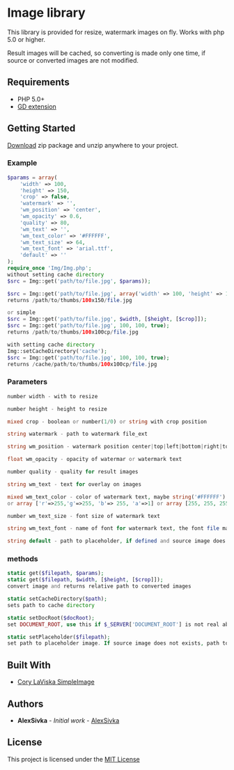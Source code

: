 # Image library

This library is provided for resize, watermark images on fly.
Works with php 5.0 or higher.

Result images will be cached, so converting is made only one time,
if source or converted images are not modified.

## Requirements

- PHP 5.0+
- [GD extension](http://php.net/manual/en/book.image.php)

## Getting Started

[Download](https://github.com/alexSivka/Img-5/releases) zip package and unzip anywhere to your project.

### Example

```php
$params = array(
    'width' => 100,
    'height' => 150,
    'crop' => false,
    'watermark' => '',
    'wm_position' => 'center',
    'wm_opacity' => 0.6,
    'quality' => 80,
    'wm_text' => '',
    'wm_text_color' => '#FFFFFF',
    'wm_text_size' => 64,
    'wm_text_font' => 'arial.ttf',
    'default' => ''
);
require_once 'Img/Img.php';
without setting cache directory
$src = Img::get('path/to/file.jpg', $params));

$src = Img::get('path/to/file.jpg', array('width' => 100, 'height' => 150)));
returns /path/to/thumbs/100x150/file.jpg

or simple
$src = Img::get('path/to/file.jpg', $width, [$height, [$crop]]);
$src = Img::get('path/to/file.jpg', 100, 100, true);
returns /path/to/thumbs/100x100cp/file.jpg

with setting cache directory
Img::setCacheDirectory('cache');
$src = Img::get('path/to/file.jpg', 100, 100, true);
returns /cache/path/to/thumbs/100x100cp/file.jpg
```

### Parameters

```php
number width - with to resize

number height - height to resize

mixed crop - boolean or number(1/0) or string with crop position        center|top|left|bottom|right|top left|top right|bottom left|bottom right

string watermark - path to watermark file_ext

string wm_position - watermark position center|top|left|bottom|right|top|left|top right|bottom left|bottom right

float wm_opacity - opacity of watermar or watermark text

number quality - quality for result images

string wm_text - text for overlay on images

mixed wm_text_color - color of watermark text, maybe string('#FFFFFF') 
or array ['r'=>255,'g'=>255, 'b'=> 255, 'a'=>1] or array [255, 255, 255, 1]

number wm_text_size - font size of watermark text

string wm_text_font - name of font for watermark text, the font file mast be in same directory with Img.php

string default - path to placeholder, if defined and source image does not exists, this file will be converted

```

### methods

```php
static get($filepath, $params);
static get($filepath, $width, [$height, [$crop]]);
convert image and returns relative path to converted images

static setCacheDirectory($path);
sets path to cache directory

static setDocRoot($docRoot);
set DOCUMENT_ROOT, use this if $_SERVER['DOCUMENT_ROOT'] is not real absolute path to home directory

static setPlaceholder($filepath);
set path to placeholder image. If source image does not exists, path to placeholder will be returned.
```


## Built With

* [Cory LaViska SimpleImage](https://github.com/claviska/SimpleImage)

## Authors

* **AlexSivka** - *Initial work* - [AlexSivka](https://github.com/alexSivka/)

## License

This project is licensed under the [MIT License](LICENSE.md)
